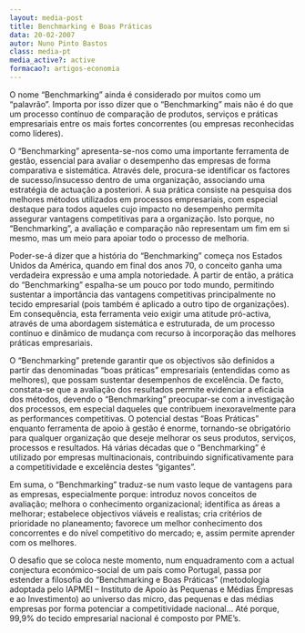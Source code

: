 ```yaml
---
layout: media-post
title: Benchmarking e Boas Práticas
data: 20-02-2007
autor: Nuno Pinto Bastos
class: media-pt
media_active?: active
formacao?: artigos-economia
---  
```



O nome “Benchmarking” ainda é considerado por muitos como um “palavrão”. Importa por isso dizer que o “Benchmarking” mais não é do que um processo contínuo de comparação de produtos, serviços e práticas empresariais entre os mais fortes concorrentes (ou empresas reconhecidas como líderes).

O “Benchmarking” apresenta-se-nos como uma importante ferramenta de gestão, essencial para avaliar o desempenho das empresas de forma comparativa e sistemática. Através dele, procura-se identificar os factores de sucesso/insucesso dentro de uma organização, associando uma estratégia de actuação a posteriori. A sua prática consiste na pesquisa dos melhores métodos utilizados em processos empresariais, com especial destaque para todos aqueles cujo impacto no desempenho permita assegurar vantagens competitivas para a organização. Isto porque, no “Benchmarking”, a avaliação e comparação não representam um fim em si mesmo, mas um meio para apoiar todo o processo de melhoria.

Poder-se-á dizer que a história do “Benchmarking” começa nos Estados Unidos da América, quando em final dos anos 70, o conceito ganha uma verdadeira expressão e uma ampla notoriedade. A partir de então, a prática do “Benchmarking” espalha-se um pouco por todo mundo, permitindo sustentar a importância das vantagens competitivas principalmente no tecido empresarial (pois também é aplicado a outro tipo de organizações). Em consequência, esta ferramenta veio exigir uma atitude pró-activa, através de uma abordagem sistemática e estruturada, de um processo contínuo e dinâmico de mudança com recurso à incorporação das melhores práticas empresariais.

O “Benchmarking” pretende garantir que os objectivos são definidos a partir das denominadas “boas práticas” empresariais (entendidas como as melhores), que possam sustentar desempenhos de excelência. De facto, constata-se que a avaliação dos resultados permite evidenciar a eficácia dos métodos, devendo o “Benchmarking” preocupar-se com a investigação dos processos, em especial daqueles que contribuem inexoravelmente para as performances competitivas. O potencial destas “Boas Práticas” enquanto ferramenta de apoio à gestão é enorme, tornando-se obrigatório para qualquer organização que deseje melhorar os seus produtos, serviços, processos e resultados. Há várias décadas que o “Benchmarking” é utilizado por empresas multinacionais, contribuindo significativamente para a competitividade e excelência destes “gigantes”.

Em suma, o “Benchmarking”  traduz-se num vasto leque de vantagens para as empresas, especialmente porque: introduz novos conceitos de avaliação; melhora o conhecimento organizacional; identifica as áreas a melhorar; estabelece objectivos viáveis e realistas; cria critérios de prioridade no planeamento; favorece um melhor conhecimento dos concorrentes e do nível competitivo do mercado; e, assim permite aprender com os melhores.

O desafio que se coloca neste momento, num enquadramento com a actual conjectura económico-social de um país como Portugal, passa por estender a filosofia do “Benchmarking e Boas Práticas” (metodologia adoptada pelo IAPMEI – Instituto de Apoio às Pequenas e Médias Empresas e ao Investimento) ao universo das micro, das pequenas e das médias empresas por forma potenciar a competitividade nacional… Até porque, 99,9% do tecido empresarial nacional é composto por PME’s.